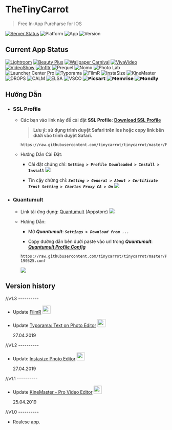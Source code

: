 # TheTinyCarrot
> Free In-App Purcharse for IOS

[![Server Status](https://img.shields.io/badge/Server%20Status-Online-brightgreen.svg)](https://github.com/tinycarrot/tinycarrot)
![Platform](https://img.shields.io/badge/platform-Iphone%20%7C%20Ipad-lightgrey.svg)
![App](https://img.shields.io/badge/VPN%20App-Quantumult-brightgreen.svg)
![Version](https://img.shields.io/badge/Version-v1.4-orange.svg)


## Current App Status
[![Lightroom](https://img.shields.io/badge/Lightroom-Working-brightgreen.svg)](https://itunes.apple.com/vn/app/adobe-lightroom/id878783582?l=vi&mt=8)
[![Beauty Plus](https://img.shields.io/badge/BeautyPlus-Working-brightgreen.svg)](https://itunes.apple.com/us/app/beautyplus-ch%E1%BB%89nh-s%E1%BB%ADa-%E1%BA%A3nh/id622434129?l=vi&mt=8)
[![Wallpaper Carnival](https://img.shields.io/badge/WallpaperCarnival-Working-brightgreen.svg)](https://itunes.apple.com/vn/app/wallpaper-carnival/id1382129188?l=vi&mt=8)
[![VivaVideo](https://img.shields.io/badge/VivaVideo-Working-brightgreen.svg)](https://itunes.apple.com/us/app/vivavideo-best-video-editor/id738897668?mt=8)
[![VideoShow](https://img.shields.io/badge/VideoShow-Working-brightgreen.svg)](https://itunes.apple.com/us/app/videoshow-video-editor-maker/id930380089?mt=8)
[![Infltr](https://img.shields.io/badge/Infltr-Working-brightgreen.svg)](https://itunes.apple.com/us/app/infltr-infinite-filters/id935623257?mt=8)
![Prequel](https://img.shields.io/badge/Prequel-Working-brightgreen.svg)
![Nomo](https://img.shields.io/badge/Nomo-Working-brightgreen.svg)
![Photo Lab](https://img.shields.io/badge/PhotoLab-Working-brightgreen.svg)
![Launcher Center Pro](https://img.shields.io/badge/LauncherCenterPro-Working-brightgreen.svg)
![Typorama](https://img.shields.io/badge/Typorama-Working-brightgreen.svg)
![FilmR](https://img.shields.io/badge/FilmR-Working-brightgreen.svg)
![InstaSize](https://img.shields.io/badge/InstaSize-Working-brightgreen.svg)
![KineMaster](https://img.shields.io/badge/KineMaster-Working-brightgreen.svg)
![DROPS](https://img.shields.io/badge/DROPS-Working-brightgreen.svg)
![CALM](https://img.shields.io/badge/CALM-Working-brightgreen.svg)
![ELSA](https://img.shields.io/badge/ELSA-Working-brightgreen.svg)
![VSCO](https://img.shields.io/badge/VSCO-Working-brightgreen.svg)
![𝗣𝗶𝗰𝘀𝗮𝗿𝘁](https://img.shields.io/badge/PicsArt-Working-brightgreen.svg)
![𝗠𝗲𝗺𝗿𝗶𝘀𝗲](https://img.shields.io/badge/Memrise-Working-brightgreen.svg)
![𝗠𝗼𝗻𝗱𝗹𝘆](https://img.shields.io/badge/Mondly-Working-brightgreen.svg)


## Hướng Dẫn
* ### SSL Profile
  - Các bạn vào link này để cài đặt __SSL Profile__: [__Download SSL Profile__](https://raw.githubusercontent.com/tinycarrot/tinycarrot/master/Profile/SSL_Profile_190525.pem)
    > __Lưu ý: sử dụng trình duyệt Safari trên Ios hoặc copy link bên dưới vào trình duyệt Safari.__

    ```
    https://raw.githubusercontent.com/tinycarrot/tinycarrot/master/Profile/SSL_Profile_190525.pem
    ```
    
  - Hướng Dẫn Cài Đặt:
    - Cài đặt chứng chỉ: __```
           Setting > Profile Downloaded > Install > Install
                           ```__
    ![](https://github.com/tinycarrot/tinycarrot/blob/master/Picture/IMG_3807.JPG?raw=true)
    
    - Tin cậy chứng chỉ: ___```
          Setting > General > About > Certificate Trust Setting > Charles Proxy CA > On
                            ```___
    ![](https://github.com/tinycarrot/tinycarrot/raw/master/Picture/VideoShow-cover-02%402x.png)
    
  

* ### Quantumult

  * Link tải ứng dụng: [Quantumult](https://raw.githubusercontent.com/tinycarrot/tinycarrot/master/Profile/Quantumult%202.2.10.ipa) (Appstore)
[![](https://github.com/tinycarrot/tinycarrot/blob/master/Picture/Quantumult-preview.png?raw=true)](https://itunes.apple.com/us/app/quantumult/id1252015438?mt=8)
  * Hướng Dẫn:
    * Mở ___Quantumult___: ___```
                    Settings > Download from ...
                    ```___
                    
    * Copy đường dẫn bên dưới paste vào url trong ___Quantumult___: [___Quantumult Profile Config___](https://raw.githubusercontent.com/tinycarrot/tinycarrot/master/Profile/quantumult-190525.conf)             
   
    ```
    https://raw.githubusercontent.com/tinycarrot/tinycarrot/master/Profile/quantumult-190525.conf
    ```
    ![](https://github.com/tinycarrot/tinycarrot/raw/master/Picture/IMG_3814.JPG)


## Version history
//v1.3 ----------
  - Update [FilmR](https://itunes.apple.com/us/app/filmr-video-photo-editor/id1171358257?mt=8) <img src="https://is1-ssl.mzstatic.com/image/thumb/Purple123/v4/4c/78/0e/4c780e49-f7c3-eece-3cdb-c6c64468f7ef/AppIcon-0-1x_U007emarketing-0-0-GLES2_U002c0-512MB-sRGB-0-0-0-85-220-0-0-0-9.png/246x0w.jpg" width="25" height="25">
  - Update [Typorama: Text on Photo Editor](https://itunes.apple.com/us/app/typorama-text-on-photo-editor/id978659937?mt=8) <img src="https://is4-ssl.mzstatic.com/image/thumb/Purple113/v4/06/e9/59/06e9598e-832b-c502-18fa-55963edd2c27/AppIcon-0-1x_U007emarketing-0-0-85-220-0-7.png/246x0w.jpg" width="25" height="25">
  
    27.04.2019


//v1.2 ----------
  - Update [Instasize Photo Editor](https://itunes.apple.com/us/app/instasize-photo-editor/id576649830?mt=8) <img src="https://is5-ssl.mzstatic.com/image/thumb/Purple113/v4/a8/f1/ae/a8f1aeb8-1d43-a22b-21fd-9da3eb4f16c6/AppIcon-0-1x_U007emarketing-0-0-GLES2_U002c0-512MB-sRGB-0-0-0-85-220-0-0-0-10.png/246x0w.jpg" width="25" height="25">
  
    27.04.2019


//v1.1 ----------
  - Update [KineMaster - Pro Video Editor](https://itunes.apple.com/us/app/kinemaster-pro-video-editor/id1223932558?mt=8) <img src="https://is4-ssl.mzstatic.com/image/thumb/Purple123/v4/96/e3/2f/96e32f81-f777-0203-b937-b26d91bd6656/AppIcon-0-1x_U007emarketing-0-0-GLES2_U002c0-512MB-sRGB-0-0-0-85-220-0-0-0-7.png/246x0w.jpg" width="25" height="25">
  
    25.04.2019
  
  
//v1.0 ----------
  - Realese app.
